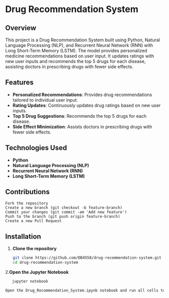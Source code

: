 # Drug Recommendation System

## Overview
This project is a Drug Recommendation System built using Python, Natural Language Processing (NLP), and Recurrent Neural Network (RNN) with Long Short-Term Memory (LSTM). The model provides personalized medicine recommendations based on user input. It updates ratings with new user inputs and recommends the top 5 drugs for each disease, assisting doctors in prescribing drugs with fewer side effects.

## Features
- **Personalized Recommendations**: Provides drug recommendations tailored to individual user input.
- **Rating Updates**: Continuously updates drug ratings based on new user inputs.
- **Top 5 Drug Suggestions**: Recommends the top 5 drugs for each disease.
- **Side Effect Minimization**: Assists doctors in prescribing drugs with fewer side effects.

## Technologies Used
- **Python**
- **Natural Language Processing (NLP)**
- **Recurrent Neural Network (RNN)**
- **Long Short-Term Memory (LSTM)**

## Contributions

    Fork the repository
    Create a new branch (git checkout -b feature-branch)
    Commit your changes (git commit -am 'Add new feature')
    Push to the branch (git push origin feature-branch)
    Create a new Pull Request




## Installation

1. **Clone the repository**
   ```bash
   git clone https://github.com/DB4558/drug-recommendation-system.git
   cd drug-recommendation-system
2.**Open the Jupyter Notebook**

   ```bash
      jupyter notebook

Open the Drug_Recommendation_System.ipynb notebook and run all cells to train the model and get recommendations.





